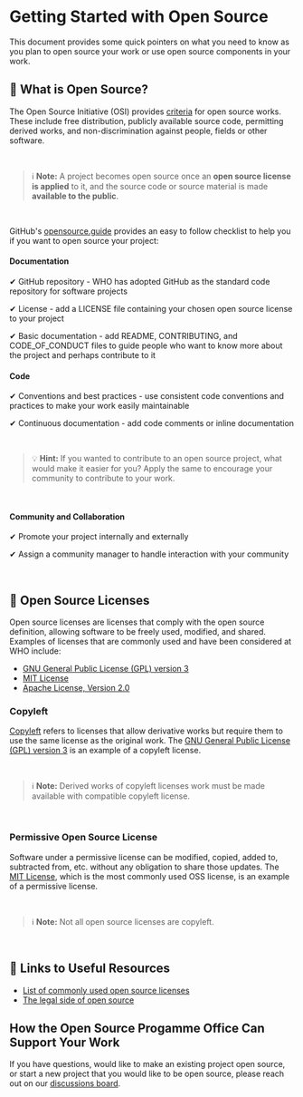 # Getting Started with Open Source

This document provides some quick pointers on what you need to know as you plan to open source your work or use open source components in your work.

## 🤔 What is Open Source? 

The Open Source Initiative (OSI) provides [criteria](https://opensource.org/osd) for open source works. These include free distribution, publicly available source code, permitting derived works, and non-discrimination against people, fields or other software.

<br>

> ℹ **Note:** A project becomes open source once an **open source license is applied** to it, and the source code or source material is made **available to the public**.

<br>

GitHub's [opensource.guide](https://opensource.guide/starting-a-project/) provides an easy to follow checklist to help you if you want to open source your project:

#### Documentation

✔ GitHub repository - WHO has adopted GitHub as the standard code repository for software projects

✔ License - add a LICENSE file containing your chosen open source license to your project

✔ Basic documentation - add README, CONTRIBUTING, and CODE_OF_CONDUCT files to guide people who want to know more about the project and perhaps contribute to it

#### Code

✔ Conventions and best practices - use consistent code conventions and practices to make your work easily maintainable 

✔ Continuous documentation - add code comments or inline documentation

<br>

> 💡 **Hint:** If you wanted to contribute to an open source project, what would make it easier for you? Apply the same to encourage your community to contribute to your work.

<br>

#### Community and Collaboration

✔ Promote your project internally and externally

✔ Assign a community manager to handle interaction with your community

<br>

## 📄 Open Source Licenses 

Open source licenses are licenses that comply with the open source definition, allowing software to be freely used, modified, and shared. Examples of licenses that are commonly used and have been considered at WHO include:

- [GNU General Public License (GPL) version 3](https://www.gnu.org/licenses/gpl-3.0.html) 
- [MIT License](https://mit-license.org/)
- [Apache License, Version 2.0](https://httpd.apache.org/docs/2.4/license.html)

### Copyleft 

[Copyleft](https://opensource.org/faq#copyleft) refers to licenses that allow derivative works but require them to use the same license as the original work. The [GNU General Public License (GPL) version 3](https://www.gnu.org/licenses/gpl-3.0.html) is an example of a copyleft license.

<br>

> ℹ **Note:** Derived works of copyleft licenses work must be made available with compatible copyleft license.

<br>

### Permissive Open Source License 

Software under a permissive license can be modified, copied, added to, subtracted from, etc. without any obligation to share those updates. The [MIT License](https://mit-license.org/), which is the most commonly used OSS license, is an example of a permissive license.

<br>

> ℹ **Note:** Not all open source licenses are copyleft.

<br>

## 🔗 Links to Useful Resources

- [List of commonly used open source licenses](https://opensource.org/licenses)
- [The legal side of open source](https://opensource.guide/legal/)

## How the Open Source Progamme Office Can Support Your Work

If you have questions, would like to make an existing project open source, or start a new project that you would like to be open source, please reach out on our [discussions board](https://github.com/WorldHealthOrganization/open-source-communication-channel/discussions).